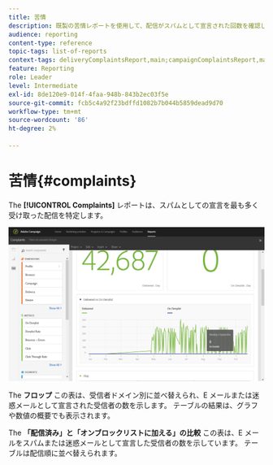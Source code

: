 ```yaml
---
title: 苦情
description: 既製の苦情レポートを使用して、配信がスパムとして宣言された回数を確認します。
audience: reporting
content-type: reference
topic-tags: list-of-reports
context-tags: deliveryComplaintsReport,main;campaignComplaintsReport,main;programComplaintsReport,main
feature: Reporting
role: Leader
level: Intermediate
exl-id: 8de120e9-014f-4faa-948b-843b2ec03f5e
source-git-commit: fcb5c4a92f23bdffd1082b7b044b5859dead9d70
workflow-type: tm+mt
source-wordcount: '86'
ht-degree: 2%

---
```


# 苦情{#complaints}

The **[!UICONTROL Complaints]** レポートは、スパムとしての宣言を最も多く受け取った配信を特定します。

![](assets/delivery_reports_complaints.png)

The **フロップ** この表は、受信者ドメイン別に並べ替えられ、E メールまたは迷惑メールとして宣言された受信者の数を示します。 テーブルの結果は、グラフや数値の概要でも表示されます。

The **「配信済み」と「オンブロックリストに加える」の比較** この表は、E メールをスパムまたは迷惑メールとして宣言した受信者の数を示しています。 テーブルは配信順に並べ替えられます。
